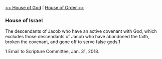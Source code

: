 [<< House of God](House%20of%20God)  |  [House of Order >>](House%20of%20Order)

### House of Israel
The descendants of Jacob who have an active covenant with God, which excludes those descendants of Jacob who have abandoned the faith, broken the covenant, and gone off to serve false gods.1



1 Email to Scripture Committee, Jan. 31, 2018.